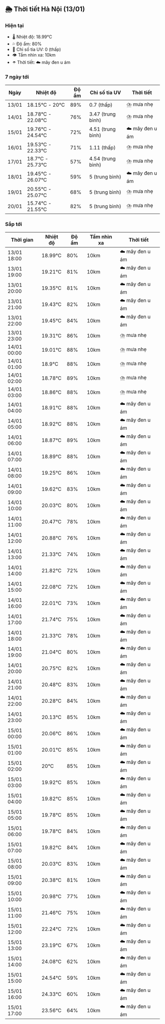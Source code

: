 ## 🌦️ Thời tiết Hà Nội (13/01)

### Hiện tại

- 🌡️ Nhiệt độ: 18.99℃
- 💦 Độ ẩm: 80%
- 🌟 Chỉ số tia UV: 0 (thấp)
- 👁️ Tầm nhìn xa: 10km
- ☂️ Thời tiết: ☁️ mây đen u ám

### 7 ngày tới

| Ngày | Nhiệt độ | Độ ẩm | Chỉ số tia UV | Thời tiết |
| --- | --- | --- | --- | --- |
| 13/01 | 18.15℃ - 20℃ | 89% | 0.7 (thấp) | ⛈️ mưa nhẹ |
| 14/01 | 18.78℃ - 22.08℃ | 76% | 3.47 (trung bình) | ⛈️ mưa nhẹ |
| 15/01 | 19.76℃ - 24.54℃ | 72% | 4.51 (trung bình) | ☁️ mây đen u ám |
| 16/01 | 19.53℃ - 22.33℃ | 71% | 1.11 (thấp) | ⛈️ mưa nhẹ |
| 17/01 | 18.7℃ - 25.73℃ | 57% | 4.54 (trung bình) | ⛈️ mưa nhẹ |
| 18/01 | 19.45℃ - 26.07℃ | 59% | 5 (trung bình) | ☁️ mây đen u ám |
| 19/01 | 20.55℃ - 25.07℃ | 68% | 5 (trung bình) | ⛈️ mưa nhẹ |
| 20/01 | 15.74℃ - 21.55℃ | 82% | 5 (trung bình) | ⛈️ mưa nhẹ |

### Sắp tới

| Thời gian | Nhiệt độ | Độ ẩm | Tầm nhìn xa | Thời tiết |
| --- | --- | --- | --- | --- |
| 13/01 18:00 | 18.99℃ | 80% | 10km | ☁️ mây đen u ám |
| 13/01 19:00 | 19.21℃ | 81% | 10km | ☁️ mây đen u ám |
| 13/01 20:00 | 19.35℃ | 81% | 10km | ☁️ mây đen u ám |
| 13/01 21:00 | 19.43℃ | 82% | 10km | ☁️ mây đen u ám |
| 13/01 22:00 | 19.45℃ | 84% | 10km | ☁️ mây đen u ám |
| 13/01 23:00 | 19.31℃ | 86% | 10km | ⛈️ mưa nhẹ |
| 14/01 00:00 | 19.01℃ | 88% | 10km | ⛈️ mưa nhẹ |
| 14/01 01:00 | 18.9℃ | 88% | 10km | ⛈️ mưa nhẹ |
| 14/01 02:00 | 18.78℃ | 89% | 10km | ⛈️ mưa nhẹ |
| 14/01 03:00 | 18.86℃ | 88% | 10km | ⛈️ mưa nhẹ |
| 14/01 04:00 | 18.91℃ | 88% | 10km | ☁️ mây đen u ám |
| 14/01 05:00 | 18.92℃ | 88% | 10km | ☁️ mây đen u ám |
| 14/01 06:00 | 18.87℃ | 89% | 10km | ☁️ mây đen u ám |
| 14/01 07:00 | 18.89℃ | 88% | 10km | ☁️ mây đen u ám |
| 14/01 08:00 | 19.25℃ | 86% | 10km | ☁️ mây đen u ám |
| 14/01 09:00 | 19.62℃ | 83% | 10km | ☁️ mây đen u ám |
| 14/01 10:00 | 20.03℃ | 80% | 10km | ☁️ mây đen u ám |
| 14/01 11:00 | 20.47℃ | 78% | 10km | ☁️ mây đen u ám |
| 14/01 12:00 | 20.88℃ | 76% | 10km | ☁️ mây đen u ám |
| 14/01 13:00 | 21.33℃ | 74% | 10km | ☁️ mây đen u ám |
| 14/01 14:00 | 21.82℃ | 72% | 10km | ☁️ mây đen u ám |
| 14/01 15:00 | 22.08℃ | 72% | 10km | ☁️ mây đen u ám |
| 14/01 16:00 | 22.01℃ | 73% | 10km | ☁️ mây đen u ám |
| 14/01 17:00 | 21.74℃ | 75% | 10km | ☁️ mây đen u ám |
| 14/01 18:00 | 21.33℃ | 78% | 10km | ☁️ mây đen u ám |
| 14/01 19:00 | 21.04℃ | 80% | 10km | ☁️ mây đen u ám |
| 14/01 20:00 | 20.75℃ | 82% | 10km | ☁️ mây đen u ám |
| 14/01 21:00 | 20.48℃ | 83% | 10km | ☁️ mây đen u ám |
| 14/01 22:00 | 20.28℃ | 84% | 10km | ☁️ mây đen u ám |
| 14/01 23:00 | 20.13℃ | 85% | 10km | ☁️ mây đen u ám |
| 15/01 00:00 | 20.06℃ | 86% | 10km | ☁️ mây đen u ám |
| 15/01 01:00 | 20.01℃ | 85% | 10km | ☁️ mây đen u ám |
| 15/01 02:00 | 20℃ | 85% | 10km | ☁️ mây đen u ám |
| 15/01 03:00 | 19.92℃ | 85% | 10km | ☁️ mây đen u ám |
| 15/01 04:00 | 19.82℃ | 85% | 10km | ☁️ mây đen u ám |
| 15/01 05:00 | 19.78℃ | 85% | 10km | ☁️ mây đen u ám |
| 15/01 06:00 | 19.78℃ | 84% | 10km | ☁️ mây đen u ám |
| 15/01 07:00 | 19.82℃ | 84% | 10km | ☁️ mây đen u ám |
| 15/01 08:00 | 20.03℃ | 83% | 10km | ☁️ mây đen u ám |
| 15/01 09:00 | 20.38℃ | 81% | 10km | ☁️ mây đen u ám |
| 15/01 10:00 | 20.98℃ | 77% | 10km | ☁️ mây đen u ám |
| 15/01 11:00 | 21.46℃ | 75% | 10km | ☁️ mây đen u ám |
| 15/01 12:00 | 22.24℃ | 72% | 10km | ☁️ mây đen u ám |
| 15/01 13:00 | 23.19℃ | 67% | 10km | ☁️ mây đen u ám |
| 15/01 14:00 | 24.08℃ | 62% | 10km | ☁️ mây đen u ám |
| 15/01 15:00 | 24.54℃ | 59% | 10km | ☁️ mây đen u ám |
| 15/01 16:00 | 24.33℃ | 60% | 10km | ☁️ mây đen u ám |
| 15/01 17:00 | 23.56℃ | 64% | 10km | ☁️ mây đen u ám |
